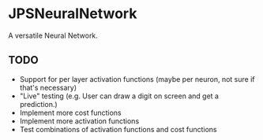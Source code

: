 # JPSNeuralNetwork
A versatile Neural Network.

## TODO
- Support for per layer activation functions (maybe per neuron, not sure if that's necessary)
- "Live" testing (e.g. User can draw a digit on screen and get a prediction.)
- Implement more cost functions
- Implement more activation functions
- Test combinations of activation functions and cost functions
